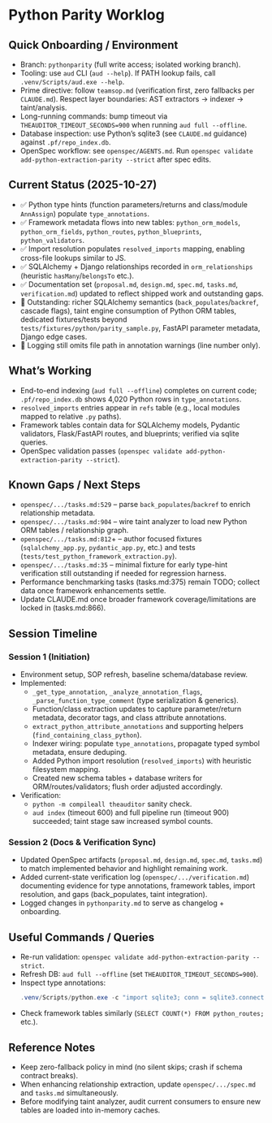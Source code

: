 # Python Parity Worklog

## Quick Onboarding / Environment
- Branch: `pythonparity` (full write access; isolated working branch).
- Tooling: use `aud` CLI (`aud --help`). If PATH lookup fails, call `.venv/Scripts/aud.exe --help`.
- Prime directive: follow `teamsop.md` (verification first, zero fallbacks per `CLAUDE.md`). Respect layer boundaries: AST extractors → indexer → taint/analysis.
- Long-running commands: bump timeout via `THEAUDITOR_TIMEOUT_SECONDS=900` when running `aud full --offline`.
- Database inspection: use Python’s sqlite3 (see `CLAUDE.md` guidance) against `.pf/repo_index.db`.
- OpenSpec workflow: see `openspec/AGENTS.md`. Run `openspec validate add-python-extraction-parity --strict` after spec edits.

## Current Status (2025-10-27)
- ✅ Python type hints (function parameters/returns and class/module `AnnAssign`) populate `type_annotations`.
- ✅ Framework metadata flows into new tables: `python_orm_models`, `python_orm_fields`, `python_routes`, `python_blueprints`, `python_validators`.
- ✅ Import resolution populates `resolved_imports` mapping, enabling cross-file lookups similar to JS.
- ✅ SQLAlchemy + Django relationships recorded in `orm_relationships` (heuristic `hasMany`/`belongsTo` etc.).
- ✅ Documentation set (`proposal.md`, `design.md`, `spec.md`, `tasks.md`, `verification.md`) updated to reflect shipped work and outstanding gaps.
- 🔄 Outstanding: richer SQLAlchemy semantics (`back_populates`/`backref`, cascade flags), taint engine consumption of Python ORM tables, dedicated fixtures/tests beyond `tests/fixtures/python/parity_sample.py`, FastAPI parameter metadata, Django edge cases.
- 🔄 Logging still omits file path in annotation warnings (line number only).

## What’s Working
- End-to-end indexing (`aud full --offline`) completes on current code; `.pf/repo_index.db` shows 4,020 Python rows in `type_annotations`.
- `resolved_imports` entries appear in `refs` table (e.g., local modules mapped to relative `.py` paths).
- Framework tables contain data for SQLAlchemy models, Pydantic validators, Flask/FastAPI routes, and blueprints; verified via sqlite queries.
- OpenSpec validation passes (`openspec validate add-python-extraction-parity --strict`).

## Known Gaps / Next Steps
- `openspec/.../tasks.md:529` – parse `back_populates`/`backref` to enrich relationship metadata.
- `openspec/.../tasks.md:904` – wire taint analyzer to load new Python ORM tables / relationship graph.
- `openspec/.../tasks.md:812`+ – author focused fixtures (`sqlalchemy_app.py`, `pydantic_app.py`, etc.) and tests (`tests/test_python_framework_extraction.py`).
- `openspec/.../tasks.md:35` – minimal fixture for early type-hint verification still outstanding if needed for regression harness.
- Performance benchmarking tasks (tasks.md:375) remain TODO; collect data once framework enhancements settle.
- Update CLAUDE.md once broader framework coverage/limitations are locked in (tasks.md:866).

## Session Timeline

### Session 1 (Initiation)
- Environment setup, SOP refresh, baseline schema/database review.
- Implemented:
  - `_get_type_annotation`, `_analyze_annotation_flags`, `_parse_function_type_comment` (type serialization & generics).
  - Function/class extraction updates to capture parameter/return metadata, decorator tags, and class attribute annotations.
  - `extract_python_attribute_annotations` and supporting helpers (`find_containing_class_python`).
  - Indexer wiring: populate `type_annotations`, propagate typed symbol metadata, ensure deduping.
  - Added Python import resolution (`resolved_imports`) with heuristic filesystem mapping.
  - Created new schema tables + database writers for ORM/routes/validators; flush order adjusted accordingly.
- Verification:
  - `python -m compileall theauditor` sanity check.
  - `aud index` (timeout 600) and full pipeline run (timeout 900) succeeded; taint stage saw increased symbol counts.

### Session 2 (Docs & Verification Sync)
- Updated OpenSpec artifacts (`proposal.md`, `design.md`, `spec.md`, `tasks.md`) to match implemented behavior and highlight remaining work.
- Added current-state verification log (`openspec/.../verification.md`) documenting evidence for type annotations, framework tables, import resolution, and gaps (back_populates, taint integration).
- Logged changes in `pythonparity.md` to serve as changelog + onboarding.

## Useful Commands / Queries
- Re-run validation: `openspec validate add-python-extraction-parity --strict`.
- Refresh DB: `aud full --offline` (set `THEAUDITOR_TIMEOUT_SECONDS=900`).
- Inspect type annotations:  
  ```powershell
  .venv/Scripts/python.exe -c "import sqlite3; conn = sqlite3.connect('.pf/repo_index.db'); print(conn.execute('SELECT COUNT(*) FROM type_annotations WHERE file LIKE \"%.py\"').fetchone())"
  ```
- Check framework tables similarly (`SELECT COUNT(*) FROM python_routes;` etc.).

## Reference Notes
- Keep zero-fallback policy in mind (no silent skips; crash if schema contract breaks).
- When enhancing relationship extraction, update `openspec/.../spec.md` and `tasks.md` simultaneously.
- Before modifying taint analyzer, audit current consumers to ensure new tables are loaded into in-memory caches.
